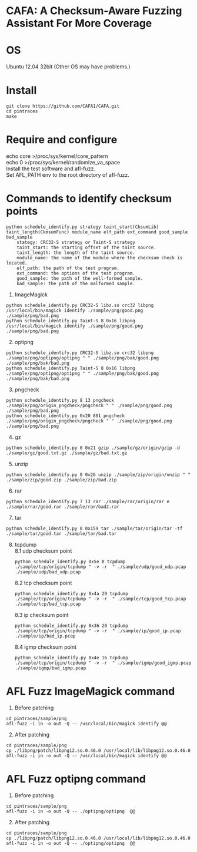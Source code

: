 # CAFA: A Checksum-Aware Fuzzing Assistant For More Coverage

# OS
Ubuntu 12.04 32bit (Other OS may have problems.)

# Install
```
git clone https://github.com/CAFA1/CAFA.git  
cd pintraces  
make 
``` 

# Require and configure
echo core >/proc/sys/kernel/core_pattern    
echo 0 >/proc/sys/kernel/randomize_va_space    
Install the test software and afl-fuzz.  
Set  AFL_PATH env to the root directory of afl-fuzz.      
  

# Commands to identify checksum points
```
python schedule_identify.py strategy taint_start(CksumLib) taint_length(CkmsumFunc) module_name elf_path ext_command good_sample bad_sample
    stategy: CRC32-S strategy or Taint-S strategy
    taint_start: the starting offset of the taint source.
    taint_length: the length of the taint source.
    module_name: the name of the module where the checksum check is located.
    elf_path: the path of the test program.
    ext_command: the options of the test program.
    good_sample: the path of the well-formed sample.
    bad_sample: the path of the malformed sample.
```
1. ImageMagick   
```
python schedule_identify.py CRC32-S libz.so crc32 libpng /usr/local/bin/magick identify ./sample/png/good.png ./sample/png/bad.png    
python schedule_identify.py Taint-S 8 0x16 libpng /usr/local/bin/magick identify ./sample/png/good.png ./sample/png/bad.png
```
2. optipng  
```
python schedule_identify.py CRC32-S libz.so crc32 libpng ./sample/png/optipng/optipng " " ./sample/png/bak/good.png ./sample/png/bak/bad.png
python schedule_identify.py Taint-S 8 0x16 libpng ./sample/png/optipng/optipng " " ./sample/png/bak/good.png ./sample/png/bak/bad.png

```
3. pngcheck   
```
python schedule_identify.py 8 13 pngcheck ./sample/png/origin_pngcheck/pngcheck " " ./sample/png/good.png ./sample/png/bad.png  
python schedule_identify.py 0x20 881 pngcheck ./sample/png/origin_pngcheck/pngcheck " " ./sample/png/good.png ./sample/png/bad.png  
```

4. gz  
```
python schedule_identify.py 0 0x21 gzip ./sample/gz/origin/gzip -d ./sample/gz/good.txt.gz ./sample/gz/bad.txt.gz  
``` 
 
5. unzip  
``` 
python schedule_identify.py 0 0x26 unzip ./sample/zip/origin/unzip " " ./sample/zip/good.zip ./sample/zip/bad.zip
```

6. rar
```
python schedule_identify.py 7 13 rar ./sample/rar/origin/rar e ./sample/rar/good.rar ./sample/rar/bad2.rar  
``` 

7. tar
```
python schedule_identify.py 0 0x159 tar ./sample/tar/origin/tar -tf ./sample/tar/good.tar ./sample/tar/bad.tar  

``` 

8. tcpdump  
    8.1 udp checksum point  
    ```
    python schedule_identify.py 0x5e 8 tcpdump ./sample/tcp/origin/tcpdump " -v -r  " ./sample/udp/good_udp.pcap ./sample/udp/bad_udp.pcap 
    ``` 
    8.2 tcp checksum point  
    ```
    python schedule_identify.py 0x4a 20 tcpdump ./sample/tcp/origin/tcpdump " -v -r  " ./sample/tcp/good_tcp.pcap ./sample/tcp/bad_tcp.pcap  
    ```
    8.3 ip checksum point  
    ```
    python schedule_identify.py 0x36 20 tcpdump ./sample/tcp/origin/tcpdump " -v -r  " ./sample/ip/good_ip.pcap ./sample/ip/bad_ip.pcap  
    ```
    8.4 igmp checksum point  
    ```
    python schedule_identify.py 0x4e 16 tcpdump ./sample/tcp/origin/tcpdump " -v -r  " ./sample/igmp/good_igmp.pcap ./sample/igmp/bad_igmp.pcap 
    ``` 

# AFL Fuzz ImageMagick command
1. Before patching  
```
cd pintraces/sample/png  
afl-fuzz -i in -o out -Q -- /usr/local/bin/magick identify @@  
```
2. After patching  
```
cd pintraces/sample/png  
cp ./libpng/patch/libpng12.so.0.46.0 /usr/local/lib/libpng12.so.0.46.0    
afl-fuzz -i in -o out -Q -- /usr/local/bin/magick identify @@  
``` 
# AFL Fuzz optipng command
1. Before patching  
```
cd pintraces/sample/png  
afl-fuzz -i in -o out -Q -- ./optipng/optipng  @@  
```
2. After patching  
```
cd pintraces/sample/png  
cp ./libpng/patch/libpng12.so.0.46.0 /usr/local/lib/libpng12.so.0.46.0    
afl-fuzz -i in -o out -Q -- ./optipng/optipng  @@   
``` 